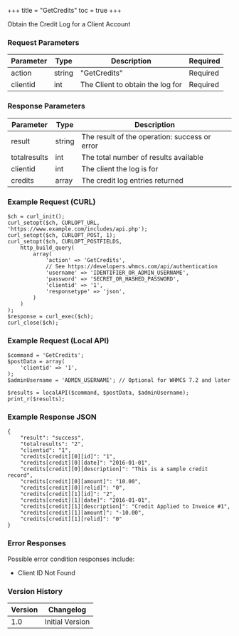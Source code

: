 +++
title = "GetCredits"
toc = true
+++

Obtain the Credit Log for a Client Account

### Request Parameters

| Parameter | Type | Description | Required |
| --------- | ---- | ----------- | -------- |
| action | string | "GetCredits" | Required |
| clientid | int | The Client to obtain the log for | Required |

### Response Parameters

| Parameter | Type | Description |
| --------- | ---- | ----------- |
| result | string | The result of the operation: success or error |
| totalresults | int | The total number of results available |
| clientid | int | The client the log is for |
| credits | array | The credit log entries returned |


### Example Request (CURL)

```
$ch = curl_init();
curl_setopt($ch, CURLOPT_URL, 'https://www.example.com/includes/api.php');
curl_setopt($ch, CURLOPT_POST, 1);
curl_setopt($ch, CURLOPT_POSTFIELDS,
    http_build_query(
        array(
            'action' => 'GetCredits',
            // See https://developers.whmcs.com/api/authentication
            'username' => 'IDENTIFIER_OR_ADMIN_USERNAME',
            'password' => 'SECRET_OR_HASHED_PASSWORD',
            'clientid' => '1',
            'responsetype' => 'json',
        )
    )
);
$response = curl_exec($ch);
curl_close($ch);
```


### Example Request (Local API)

```
$command = 'GetCredits';
$postData = array(
    'clientid' => '1',
);
$adminUsername = 'ADMIN_USERNAME'; // Optional for WHMCS 7.2 and later

$results = localAPI($command, $postData, $adminUsername);
print_r($results);
```


### Example Response JSON

```
{
    "result": "success",
    "totalresults": "2",
    "clientid": "1",
    "credits[credit][0][id]": "1",
    "credits[credit][0][date]": "2016-01-01",
    "credits[credit][0][description]": "This is a sample credit record",
    "credits[credit][0][amount]": "10.00",
    "credits[credit][0][relid]": "0",
    "credits[credit][1][id]": "2",
    "credits[credit][1][date]": "2016-01-01",
    "credits[credit][1][description]": "Credit Applied to Invoice #1",
    "credits[credit][1][amount]": "-10.00",
    "credits[credit][1][relid]": "0"
}
```


### Error Responses

Possible error condition responses include:

* Client ID Not Found


### Version History

| Version | Changelog |
| ------- | --------- |
| 1.0 | Initial Version |

